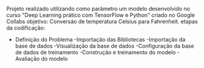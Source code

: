 Projeto realizado utilizando como parâmetro um modelo desenvolvido no curso "Deep Learning prático com TensorFlow e Python"
criado no Google Collabs
objetivo: Conversáo de temperatura Celsius para Fahrenheit.
etapas da codificação: 
- Definição do Problema
-Importação das Bibliotecas
-Importação da base de dados
-Visualização da base de dados
-Configuração da base de dados de treinamento
-Construção e treinamento do modelo
-Avaliação do modelo
